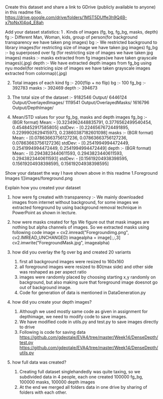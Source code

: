 Create this dataset and share a link to GDrive (publicly available to anyone) in this readme file. 
https://drive.google.com/drive/folders/1MST5DUffe3h9Q4B-x7tpNxXl4q4_E8ah

Add your dataset statistics:
1 . Kinds of images (fg, bg, fg_bg, masks, depth)
	fg :- Different Man, Woman, kids, group of person(for background transparency we have taken png images)
	bg :- We restricted background to library images(for restricting size of image we have taken jpg images)
	fg_bg :- bg superposed over fg (for restricting size of images we have taken jpg images)
	masks :- masks extracted from fg images(we have taken grayscale images)(.jpg)
	depth :- We have extracted depth images from fg_bg using nyu model(for restricing size of images we have taken grayscale
			images extracted from colormap)(.jpg) 
			
2. Total images of each kind
	fg :- 200(flip + no flip)
	bg :- 100
	fg_bg :- 392783
	masks :- 392469
	depth :- 394673
	
3. The total size of the dataset :- 
	9182546 Output/
	6446124	Output/OverlayedImages/
	1119541	Output/OverlayedMasks/
	1616796	Output/DepthImage/

4. Mean/STD values for your fg_bg, masks and depth images
	fg_bg :- (BGR format) 
			Mean: - [0.3234962448835791, 0.3776562499540454, 0.4548452917585805]
			stdDev: - [0.22465676724491895, 0.2299902629415973, 0.23860387182601098]
	masks :- (BGR format)
			Mean: - [0.07863663756127236, 0.07863663756127236, 0.07863663756127236]
			stdDev: - [0.2541994994472449, 0.2541994994472449, 0.2541994994472449]
	depth :- (BGR format)
			Mean: - [0.2943823440611593, 0.2943823440611593, 0.2943823440611593]
			stdDev: - [0.15619204938398595, 0.15619204938398595, 0.15619204938398595]

Show your dataset the way I have shown above in this readme
1.Foreground Images
![]images/foreground.png

Explain how you created your dataset
1. how were fg created with transparency :- 
	We mainly downloaded images from internet without background, for some images we extracted foreground
    by using background removal technique in PowerPoint as shown in lecture.
	
2. how were masks created for fgs
	We figure out that mask images are nothing but alpha channels of images. So we extracted masks using following code
	image = cv2.imread("Foregroundimg.png", cv2.IMREAD_UNCHANGED)
	imagealpha = image[:,:,3]
	cv2.imwrite("ForegroundMask.jpg", imagealpha)
	
3. how did you overlay the fg over bg and created 20 variants
    1. first all background images were resized to 160x160
	2. all foreground images were resized to 80(max side) and other side was reshaped as per aspect ratio
	3. images were randomly placed by choosing starting x,y randomly on background, but also making sure that foreground
	   image doesnot go out of background image.
	4. Code for generation of data is mentioned in DataGeneration.py
	
4. how did you create your depth images? 
	1. Although we used mostly same code as given in assignment for depthimage, we need to modify code to save images.
	2. We have modified code in utils.py and test.py to save images directly to drive
	3. Following is code for saving data
	https://github.com/gdeotale/EVA4/tree/master/Week14/DenseDepth/test.py
	https://github.com/gdeotale/EVA4/tree/master/Week14/DenseDepth/utils.py
	
5. how full data was created?
	1. Creating full dataset singlehandedly was quite taxing, so we subdivided data in 4 people, each one created 100000 fg_bg, 100000 masks, 100000 depth images
	2. At the end we merged all folders data in one drive by sharing of folders with each other.
	
